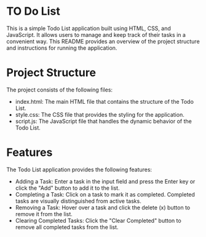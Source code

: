 # TO Do List

This is a simple Todo List application built using HTML, CSS, and JavaScript. It allows users to manage and keep track of their tasks in a convenient way. This README provides an overview of the project structure and instructions for running the application.

# Project Structure
The project consists of the following files:

-  index.html: The main HTML file that contains the structure of the Todo List.
- style.css: The CSS file that provides the styling for the application.
- script.js: The JavaScript file that handles the dynamic behavior of the Todo List.

# Features
The Todo List application provides the following features:

- Adding a Task: Enter a task in the input field and press the Enter key or click the "Add" button to add it to the list.
- Completing a Task: Click on a task to mark it as completed. Completed tasks are visually distinguished from active tasks.
- Removing a Task: Hover over a task and click the delete (x) button to remove it from the list.
- Clearing Completed Tasks: Click the "Clear Completed" button to remove all completed tasks from the list.
